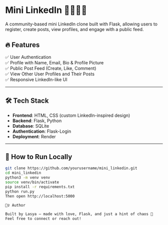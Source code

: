 # Mini LinkedIn 👩‍💻👨‍💼

A community-based mini LinkedIn clone built with Flask, allowing users to register, create posts, view profiles, and engage with a public feed.

## 🔥 Features

✅ User Authentication  
✅ Profile with Name, Email, Bio & Profile Picture  
✅ Public Post Feed (Create, Like, Comment)  
✅ View Other User Profiles and Their Posts  
✅ Responsive LinkedIn-like UI

---

## 🛠 Tech Stack

- **Frontend**: HTML, CSS (custom LinkedIn-inspired design)  
- **Backend**: Flask, Python  
- **Database**: SQLite  
- **Authentication**: Flask-Login  
- **Deployment**: Render

---

## 🚀 How to Run Locally

```bash
git clone https://github.com/yourusername/mini_linkedin.git
cd mini_linkedin
python3 -m venv venv
source venv/bin/activate
pip install -r requirements.txt
python run.py
Then open http://localhost:5000

🙋‍♀️ Author

Built by Lasya — made with love, Flask, and just a hint of chaos 💙
Feel free to connect or reach out!